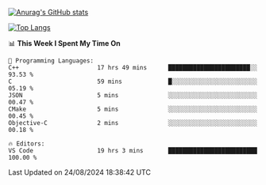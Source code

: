 [![Anurag's GitHub stats](https://github-readme-stats.vercel.app/api?username=wugouzi&count_private=true)](https://github.com/anuraghazra/github-readme-stats)

[![Top Langs](https://github-readme-stats.vercel.app/api/top-langs/?username=wugouzi&layout=compact&count_private=true&hide=html)](https://github.com/anuraghazra/github-readme-stats)

<!--START_SECTION:waka-->
📊 **This Week I Spent My Time On** 

```text
💬 Programming Languages: 
C++                      17 hrs 49 mins      ███████████████████████░░   93.53 % 
C                        59 mins             █░░░░░░░░░░░░░░░░░░░░░░░░   05.19 % 
JSON                     5 mins              ░░░░░░░░░░░░░░░░░░░░░░░░░   00.47 % 
CMake                    5 mins              ░░░░░░░░░░░░░░░░░░░░░░░░░   00.45 % 
Objective-C              2 mins              ░░░░░░░░░░░░░░░░░░░░░░░░░   00.18 % 

🔥 Editors: 
VS Code                  19 hrs 3 mins       █████████████████████████   100.00 % 
```


 Last Updated on 24/08/2024 18:38:42 UTC
<!--END_SECTION:waka-->

<!--
**wugouzi/wugouzi** is a ✨ _special_ ✨ repository because its `README.md` (this file) appears on your GitHub profile.

Here are some ideas to get you started:

- 🔭 I’m currently working on ...
- 🌱 I’m currently learning ...
- 👯 I’m looking to collaborate on ...
- 🤔 I’m looking for help with ...
- 💬 Ask me about ...
- 📫 How to reach me: ...
- 😄 Pronouns: ...
- ⚡ Fun fact: ...
-->
